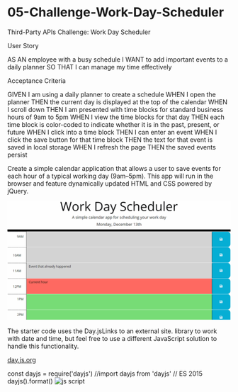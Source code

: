 # 05-Challenge-Work-Day-Scheduler
Third-Party APIs Challenge: Work Day Scheduler

User Story

AS AN employee with a busy schedule
I WANT to add important events to a daily planner
SO THAT I can manage my time effectively

Acceptance Criteria

GIVEN I am using a daily planner to create a schedule
WHEN I open the planner
THEN the current day is displayed at the top of the calendar
WHEN I scroll down
THEN I am presented with time blocks for standard business hours of 9am to 5pm
WHEN I view the time blocks for that day
THEN each time block is color-coded to indicate whether it is in the past, present, or future
WHEN I click into a time block
THEN I can enter an event
WHEN I click the save button for that time block
THEN the text for that event is saved in local storage
WHEN I refresh the page
THEN the saved events persist

Create a simple calendar application that allows a user to save events for each hour of a typical working day (9am–5pm). This app will run in the browser and feature dynamically updated HTML and CSS powered by jQuery.

![Alt text](assets/images/05-third-party-apis-homework-demo.gif)

The starter code uses the Day.jsLinks to an external site. library to work with date and time, but feel free to use a different JavaScript solution to handle this functionality.

[day.js.org](https://day.js.org/docs/en/installation/node-js)

const dayjs = require('dayjs')
//import dayjs from 'dayjs' // ES 2015
dayjs().format()
![js script](image.png)